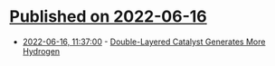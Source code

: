 # [Published on 2022-06-16](index.md)

* [2022-06-16, 11:37:00](https://soylentnews.org/article.pl?sid=22/06/15/1458246&from=rss) - [Double-Layered Catalyst Generates More Hydrogen](https://soylentnews.org/article.pl?sid=22/06/15/1458246&from=rss)
